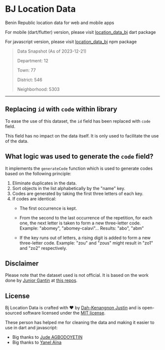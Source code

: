 # BJ Location Data
Benin Republic location data for web and mobile apps

For mobile (dart/flutter) version, please visit [location_data_bj](https://pub.dev/packages/location_data_bj) dart package

For javascript version, please visit [location_data_bj](https://www.npmjs.com/package/location_data_bj) npm package

>
>
> Data Snapshot (As of 2023-12-21)
>
> Department: 12
>
> Town: 77
>
> District: 546
>
> Neighborhood: 5303
>
------------------------


## Replacing `id` with `code` within library

To ease the use of this dataset, the `id` field has been replaced with `code` field. 

This field has no impact on the data itself. It is only used to facilitate the use of the data.

## What logic was used to generate the `code` field?

It implements the `generateCode` function which is used to generate codes based on the following principle:

1. Eliminate duplicates in the data.
2. Sort objects in the list alphabetically by the "name" key.
3. Codes are generated by taking the first three letters of each key.
4. If codes are identical:
    - The first occurrence is kept.
    - From the second to the last occurrence of the repetition, for each one, the next letter is taken to form a new three-letter code.
    Example: "abomey", "abomey-calavi"...
    Results: "abo", "abm"

    - If the key runs out of letters, a rising digit is added to form a new three-letter code.
    Example: "zou" and "zous" might result in "zo1" and "zo2" respectively.



## Disclaimer
Please note that the dataset used is not official. It is based on the work done by [Junior Gantin](https://github.com/nioperas06) at [this repos](https://github.com/nioperas06/bj-decoupage-territorial).


## License
Bj Location Data is crafted with ❤️ by [Dah-Kenangnon Justin](https://dah-kenangnon.com) and is open-sourced software licensed under the [MIT license](https://opensource.org/licenses/MIT).

These person has helped me for cleaning the data and making it easier to use in dart and javascript:

- Big thanks to [Jude AGBODOYETIN](https://github.com/Jude200)
- Big thanks to [Yanel Aïna](https://github.com/yanelaina)

